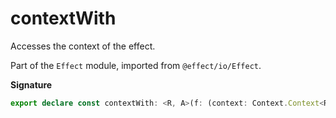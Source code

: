 # contextWith

Accesses the context of the effect.

Part of the `Effect` module, imported from `@effect/io/Effect`.

**Signature**

```ts
export declare const contextWith: <R, A>(f: (context: Context.Context<R>) => A) => Effect<R, never, A>
```
